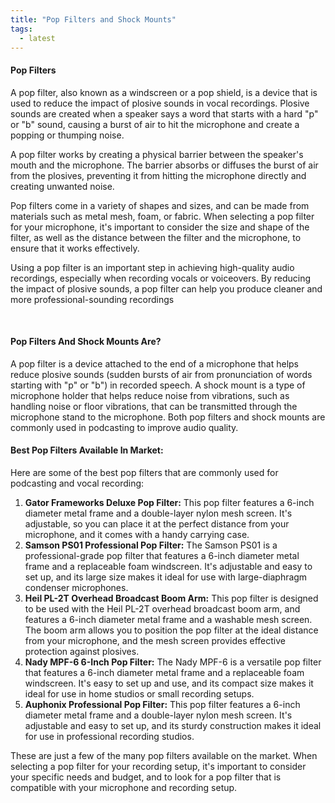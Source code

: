 ```yaml
---
title: "Pop Filters and Shock Mounts"
tags:
  - latest
---
```


#### Pop Filters

<p class="text-md">
A pop filter, also known as a windscreen or a pop shield, is a device that is used to reduce the impact of plosive sounds in vocal recordings. Plosive sounds are created when a speaker says a word that starts with a hard "p" or "b" sound, causing a burst of air to hit the microphone and create a popping or thumping noise.

A pop filter works by creating a physical barrier between the speaker's mouth and the microphone. The barrier absorbs or diffuses the burst of air from the plosives, preventing it from hitting the microphone directly and creating unwanted noise.

Pop filters come in a variety of shapes and sizes, and can be made from materials such as metal mesh, foam, or fabric. When selecting a pop filter for your microphone, it's important to consider the size and shape of the filter, as well as the distance between the filter and the microphone, to ensure that it works effectively.

Using a pop filter is an important step in achieving high-quality audio recordings, especially when recording vocals or voiceovers. By reducing the impact of plosive sounds, a pop filter can help you produce cleaner and more professional-sounding recordings</p>

<br>

#### Pop Filters And Shock Mounts Are?

<p class="text-md">A pop filter is a device attached to the end of a microphone that helps reduce plosive sounds (sudden bursts of air from pronunciation of words starting with "p" or "b") in recorded speech. A shock mount is a type of microphone holder that helps reduce noise from vibrations, such as handling noise or floor vibrations, that can be transmitted through the microphone stand to the microphone. Both pop filters and shock mounts are commonly used in podcasting to improve audio quality.</p>

#### Best Pop Filters Available In Market:

<p class="text-md">
Here are some of the best pop filters that are commonly used for podcasting and vocal recording:
</p>

1. **Gator Frameworks Deluxe Pop Filter:** This pop filter features a 6-inch diameter metal frame and a double-layer nylon mesh screen. It's adjustable, so you can place it at the perfect distance from your microphone, and it comes with a handy carrying case.
1. **Samson PS01 Professional Pop Filter:** The Samson PS01 is a professional-grade pop filter that features a 6-inch diameter metal frame and a replaceable foam windscreen. It's adjustable and easy to set up, and its large size makes it ideal for use with large-diaphragm condenser microphones.
1. **Heil PL-2T Overhead Broadcast Boom Arm:** This pop filter is designed to be used with the Heil PL-2T overhead broadcast boom arm, and features a 6-inch diameter metal frame and a washable mesh screen. The boom arm allows you to position the pop filter at the ideal distance from your microphone, and the mesh screen provides effective protection against plosives.
1. **Nady MPF-6 6-Inch Pop Filter:** The Nady MPF-6 is a versatile pop filter that features a 6-inch diameter metal frame and a replaceable foam windscreen. It's easy to set up and use, and its compact size makes it ideal for use in home studios or small recording setups.
1. **Auphonix Professional Pop Filter:** This pop filter features a 6-inch diameter metal frame and a double-layer nylon mesh screen. It's adjustable and easy to set up, and its sturdy construction makes it ideal for use in professional recording studios.

<p class="text-md">
These are just a few of the many pop filters available on the market. When selecting a pop filter for your recording setup, it's important to consider your specific needs and budget, and to look for a pop filter that is compatible with your microphone and recording setup.
</p>
